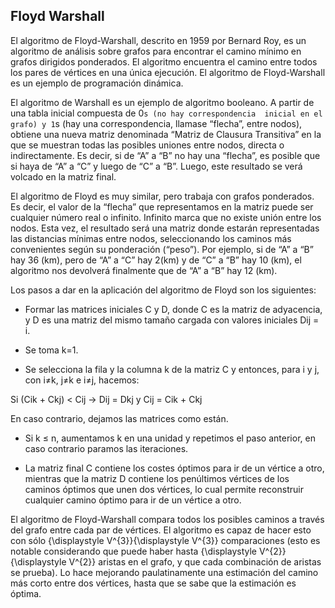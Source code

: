 ## Floyd Warshall
El algoritmo de Floyd-Warshall, descrito en 1959 por Bernard Roy, 
es un algoritmo de análisis sobre grafos para encontrar el camino 
mínimo en grafos dirigidos ponderados. El algoritmo encuentra el 
camino entre todos los pares de vértices en una única ejecución. 
El algoritmo de Floyd-Warshall es un ejemplo de programación dinámica.

El algoritmo de Warshall es un ejemplo de algoritmo booleano. 
A partir de una tabla inicial compuesta de 0`s (no hay correspondencia 
inicial en el grafo) y 1`s (hay una correspondencia, llamase “flecha”, 
entre nodos), obtiene una nueva matriz denominada “Matriz de Clausura 
Transitiva” en la que se muestran todas las posibles uniones entre nodos, 
directa o indirectamente. Es decir, si de “A” a “B” no hay una “flecha”, 
es posible que si haya de “A” a “C” y luego de “C” a “B”. Luego, este 
resultado se verá volcado en la matriz final.

El algoritmo de Floyd es muy similar, pero trabaja con grafos ponderados. 
Es decir, el valor de la “flecha” que representamos en la matriz puede ser 
cualquier número real o infinito. Infinito marca que no existe unión entre 
los nodos. Esta vez, el resultado será una matriz donde estarán representadas 
las distancias mínimas entre nodos, seleccionando los caminos más convenientes 
según su ponderación (“peso”). Por ejemplo, si de “A” a “B” hay 36 (km), pero 
de “A” a “C” hay 2(km) y de “C” a “B” hay 10 (km), el algoritmo nos devolverá 
finalmente que de “A” a “B” hay 12 (km).

Los pasos a dar en la aplicación del algoritmo de Floyd son los siguientes:

* Formar las matrices iniciales C y D, donde C es la matriz de adyacencia, y D 
es una matriz del mismo tamaño cargada con valores iniciales Dij = i.

* Se toma k=1.

* Se selecciona la fila y la columna k de la matriz C y entonces, para i y j, 
con i≠k, j≠k e i≠j, hacemos:

Si (Cik + Ckj) < Cij → Dij = Dkj y Cij = Cik + Ckj

En caso contrario, dejamos las matrices como están.

* Si k ≤ n, aumentamos k en una unidad y repetimos el paso anterior, en caso contrario paramos las iteraciones.

* La matriz final C contiene los costes óptimos para ir de un vértice a otro, mientras 
que la matriz D contiene los penúltimos vértices de los caminos óptimos que unen dos vértices, 
lo cual permite reconstruir cualquier camino óptimo para ir de un vértice a otro.

El algoritmo de Floyd-Warshall compara todos los posibles caminos a través del grafo entre 
cada par de vértices. El algoritmo es capaz de hacer esto con sólo 
{\displaystyle V^{3}}{\displaystyle V^{3}} comparaciones (esto es notable 
considerando que puede haber hasta {\displaystyle V^{2}}{\displaystyle V^{2}} 
aristas en el grafo, y que cada combinación de aristas se prueba). Lo hace 
mejorando paulatinamente una estimación del camino más corto entre dos vértices, hasta que se sabe que la estimación es óptima.


